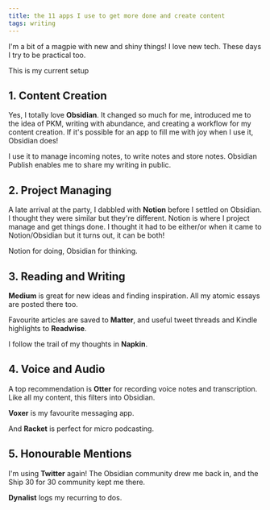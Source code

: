 ```yaml
---
title: the 11 apps I use to get more done and create content
tags: writing
---
```


I'm a bit of a magpie with new and shiny things! I love new tech. These days I try to be practical too.

This is my current setup

## 1. Content Creation

Yes, I totally love **Obsidian**. It changed so much for me, introduced me to the idea of PKM, writing with abundance, and creating a workflow for my content creation. If it's possible for an app to fill me with joy when I use it, Obsidian does!

I use it to manage incoming notes, to write notes and store notes. Obsidian Publish enables me to share my writing in public.

## 2. Project Managing

A late arrival at the party, I dabbled with **Notion** before I settled on Obsidian. I thought they were similar but they're different. Notion is where I project manage and get things done. I thought it had to be either/or when it came to Notion/Obsidian but it turns out, it can be both!

Notion for doing, Obsidian for thinking.

## 3. Reading and Writing

**Medium** is great for new ideas and finding inspiration. All my atomic essays are posted there too.

Favourite articles are saved to **Matter**, and useful tweet threads and Kindle highlights to **Readwise**.

I follow the trail of my thoughts in **Napkin**.

## 4. Voice and Audio

A top recommendation is **Otter** for recording voice notes and transcription. Like all my content, this filters into Obsidian.

**Voxer** is my favourite messaging app.

And **Racket** is perfect for micro podcasting.

## 5. Honourable Mentions

I'm using **Twitter** again! The Obsidian community drew me back in, and the Ship 30 for 30 community kept me there.

**Dynalist** logs my recurring to dos.
